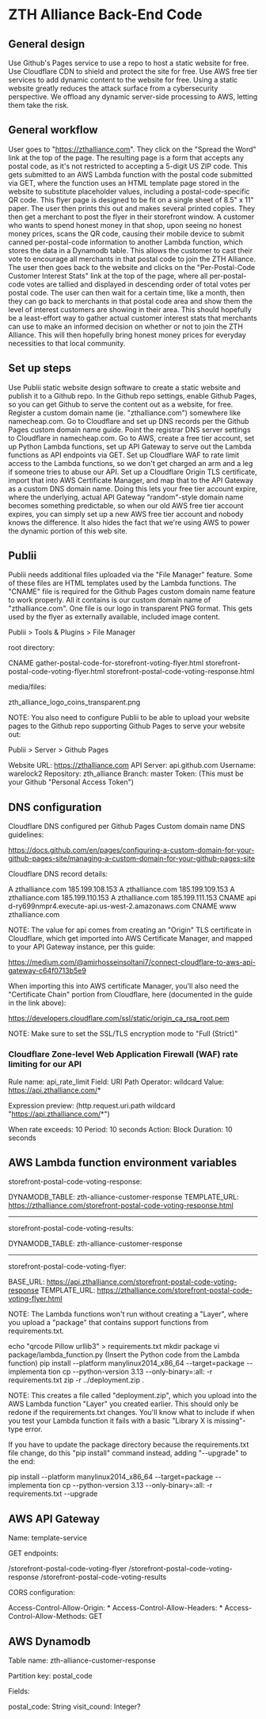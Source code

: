 # ZTH Alliance Back-End Code

## General design

Use Github's Pages service to use a repo to host a static website for free. Use Cloudflare CDN to shield and protect the site for free. Use AWS free tier services to add dynamic content to the website for free. Using a static website greatly reduces the attack surface from a cybersecurity perspective. We offload any dynamic server-side processing to AWS, letting them take the risk.

## General workflow

User goes to "https://zthalliance.com". They click on the "Spread the Word" link at the top of the page. The resulting page is a form that accepts any postal code, as it's not restricted to accepting a 5-digit US ZIP code. This gets submitted to an AWS Lambda function with the postal code submitted via GET, where the function uses an HTML template page stored in the website to substitute placeholder values, including a postal-code-specific QR code. This flyer page is designed to be fit on a single sheet of 8.5" x 11" paper. The user then prints this out and makes several printed copies. They then get a merchant to post the flyer in their storefront window. A customer who wants to spend honest money in that shop, upon seeing no honest money prices, scans the QR code, causing their mobile device to submit canned per-postal-code information to another Lambda function, which stores the data in a Dynamodb table. This allows the customer to cast their vote to encourage all merchants in that postal code to join the ZTH Alliance. The user then goes back to the website and clicks on the "Per-Postal-Code Customer Interest Stats" link at the top of the page, where all per-postal-code votes are tallied and displayed in descending order of total votes per postal code. The user can then wait for a certain time, like a month, then they can go back to merchants in that postal code area and show them the level of interest customers are showing in their area. This should hopefully be a least-effort way to gather actual customer interest stats that merchants can use to make an informed decision on whether or not to join the ZTH Alliance. This will then hopefully bring honest money prices for everyday necessities to that local community.

## Set up steps

Use Publii static website design software to create a static website and publish it to a Github repo. In the Github repo settings, enable Github Pages, so you can get Github to serve the content out as a website, for free. Register a custom domain name (ie. "zthalliance.com") somewhere like namecheap.com. Go to Cloudflare and set up DNS records per the Github Pages custom domain name guide. Point the registrar DNS server settings to Cloudflare in namecheap.com. Go to AWS, create a free tier account, set up Python Lambda functions, set up API Gateway to serve out the Lambda functions as API endpoints via GET. Set up Cloudflare WAF to rate limit access to the Lambda functions, so we don't get charged an arm and a leg if someone tries to abuse our API. Set up a Cloudflare Origin TLS certificate, import that into AWS Certificate Manager, and map that to the API Gateway as a custom DNS domain name. Doing this lets your free tier account expire, where the underlying, actual API Gateway "random"-style domain name becomes something predictable, so when our old AWS free tier account expires, you can simply set up a new AWS free tier account and nobody knows the difference. It also hides the fact that we're using AWS to power the dynamic portion of this web site.

## Publii

Publii needs additional files uploaded via the "File Manager" feature. Some of these files are HTML templates used by the Lambda functions. The "CNAME" file is required for the Github Pages custom domain name feature to work properly. All it contains is our custom domain name of "zthalliance.com". One file is our logo in transparent PNG format. This gets used by the flyer as externally available, included image content.

Publii > Tools & Plugins > File Manager

root directory:

CNAME
gather-postal-code-for-storefront-voting-flyer.html
storefront-postal-code-voting-flyer.html
storefront-postal-code-voting-response.html

media/files:

zth_alliance_logo_coins_transparent.png

NOTE: You also need to configure Publii to be able to upload your website pages to the Github repo supporting Github Pages to serve your website out:

Publii > Server > Github Pages

Website URL: https://zthalliance.com
API Server: api.github.com
Username: warelock2
Repository: zth_alliance
Branch: master
Token: (This must be your Github "Personal Access Token")

## DNS configuration

Cloudflare DNS configured per Github Pages Custom domain name DNS guidelines:

https://docs.github.com/en/pages/configuring-a-custom-domain-for-your-github-pages-site/managing-a-custom-domain-for-your-github-pages-site

Cloudflare DNS record details:

A	zthalliance.com	185.199.108.153
A	zthalliance.com	185.199.109.153
A	zthalliance.com	185.199.110.153
A	zthalliance.com	185.199.111.153
CNAME	api	d-ry699nmpr4.execute-api.us-west-2.amazonaws.com
CNAME	www	zthalliance.com

NOTE: The value for api comes from creating an "Origin" TLS certificate in Cloudflare, which get imported into AWS Certificate Manager, and mapped to your API Gateway instance, per this guide:

https://medium.com/@amirhosseinsoltani7/connect-cloudflare-to-aws-api-gateway-c64f0713b5e9

When importing this into AWS certificate Manager, you'll also need the "Certificate Chain" portion from Cloudflare, here (documented in the guide in the link above):

https://developers.cloudflare.com/ssl/static/origin_ca_rsa_root.pem

NOTE: Make sure to set the SSL/TLS encryption mode to "Full (Strict)"

### Cloudflare Zone-level Web Application Firewall (WAF) rate limiting for our API

Rule name: api_rate_limit
Field: URI Path
Operator: wildcard
Value: https://api.zthalliance.com/*

Expression preview: (http.request.uri.path wildcard "https://api.zthalliance.com/*")

When rate exceeds: 10
Period: 10 seconds
Action: Block
Duration: 10 seconds

## AWS Lambda function environment variables

storefront-postal-code-voting-response:

DYNAMODB_TABLE: zth-alliance-customer-response
TEMPLATE_URL: https://zthalliance.com/storefront-postal-code-voting-response.html

---

storefront-postal-code-voting-results:

DYNAMODB_TABLE: zth-alliance-customer-response

---

storefront-postal-code-voting-flyer:

BASE_URL: https://api.zthalliance.com/storefront-postal-code-voting-response
TEMPLATE_URL: https://zthalliance.com/storefront-postal-code-voting-flyer.html

NOTE: The Lambda functions won't run without creating a "Layer", where you upload a "package" that contains support functions from requirements.txt.

echo "qrcode
Pillow
urllib3" > requirements.txt
mkdir package
vi package/lambda_function.py (Insert the Python code from the Lambda function)
pip install --platform manylinux2014_x86_64 --target=package --implementa
tion cp --python-version 3.13 --only-binary=:all: -r requirements.txt
zip -r ../deployment.zip .

NOTE: This creates a file called "deployment.zip", which you upload into the AWS Lambda function "Layer" you created earlier. This should only be redone if the requirements.txt changes. You'll know what to include if when you test your Lambda function it fails with a basic "Library X is missing"-type error. 

If you have to update the package directory because the requirements.txt file change, do this "pip install" command instead, adding "--upgrade" to the end:

pip install --platform manylinux2014_x86_64 --target=package --implementa
tion cp --python-version 3.13 --only-binary=:all: -r requirements.txt --upgrade

## AWS API Gateway

Name: template-service

GET endpoints:

/storefront-postal-code-voting-flyer
/storefront-postal-code-voting-response
/storefront-postal-code-voting-results

CORS configuration:

Access-Control-Allow-Origin: *
Access-Control-Allow-Headers: *
Access-Control-Allow-Methods: GET

## AWS Dynamodb

Table name: zth-alliance-customer-response

Partition key: postal_code

Fields:

postal_code: String
visit_cound: Integer?


